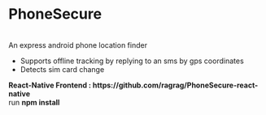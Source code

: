 # PhoneSecure 
<br>An express android phone location finder
<ul>
  <li>Supports offline tracking by replying to an sms by gps coordinates</li>
  <li>Detects sim card change</li>
</ul>
    <b> React-Native Frontend : https://github.com/ragrag/PhoneSecure-react-native </b>
<br>run <b>npm install</b>


